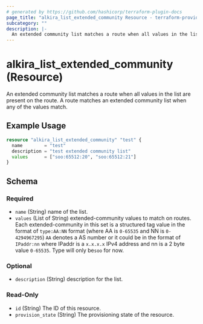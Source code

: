 ```yaml
---
# generated by https://github.com/hashicorp/terraform-plugin-docs
page_title: "alkira_list_extended_community Resource - terraform-provider-alkira"
subcategory: ""
description: |-
  An extended community list matches a route when all values in the list are present on the route. A route matches an extended community list when any of the values match.
---
```


# alkira_list_extended_community (Resource)

An extended community list matches a route when all values in the list are present on the route. A route matches an extended community list when any of the values match.

## Example Usage

```terraform
resource "alkira_list_extended_community" "test" {
  name        = "test"
  description = "test extended community list"
  values      = ["soo:65512:20", "soo:65512:21"]
}
```

<!-- schema generated by tfplugindocs -->
## Schema

### Required

- `name` (String) name of the list.
- `values` (List of String) extended-community values to match on routes. Each extended-community in this set is a structured tag value in the format of `type:AA:NN` format (where AA is `0-65535` and NN is `0-4294967295`) `AA` denotes a AS number or it could be in the format of `IPaddr:nn` where IPaddr is a `x.x.x.x` IPv4 address and nn is a 2 byte value `0-65535`. Type will only be`soo` for now.

### Optional

- `description` (String) description for the list.

### Read-Only

- `id` (String) The ID of this resource.
- `provision_state` (String) The provisioning state of the resource.
